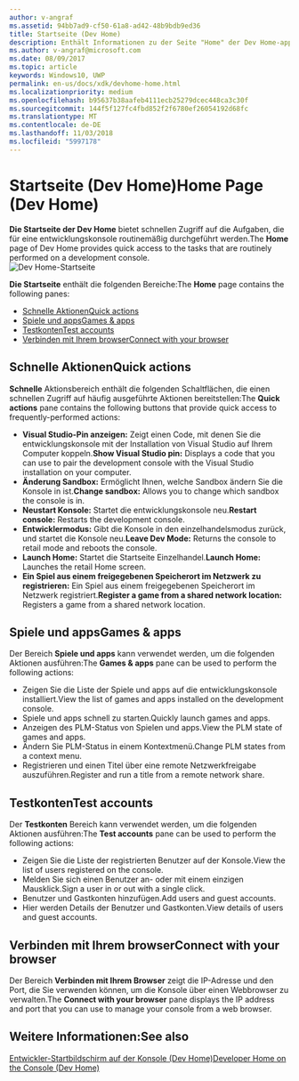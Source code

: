 ```yaml
---
author: v-angraf
ms.assetid: 94bb7ad9-cf50-61a8-ad42-48b9bdb9ed36
title: Startseite (Dev Home)
description: Enthält Informationen zu der Seite "Home" der Dev Home-app für Xbox One.
ms.author: v-angraf@microsoft.com
ms.date: 08/09/2017
ms.topic: article
keywords: Windows10, UWP
permalink: en-us/docs/xdk/devhome-home.html
ms.localizationpriority: medium
ms.openlocfilehash: b95637b38aafeb4111ecb25279dcec448ca3c30f
ms.sourcegitcommit: 144f5f127fc4fbd852f2f6780ef26054192d68fc
ms.translationtype: MT
ms.contentlocale: de-DE
ms.lasthandoff: 11/03/2018
ms.locfileid: "5997178"
---
```

# <a name="home-page-dev-home"></a><span data-ttu-id="a25fd-104">Startseite (Dev Home)</span><span class="sxs-lookup"><span data-stu-id="a25fd-104">Home Page (Dev Home)</span></span>
   
  
<span data-ttu-id="a25fd-105">**Die Startseite der Dev Home** bietet schnellen Zugriff auf die Aufgaben, die für eine entwicklungskonsole routinemäßig durchgeführt werden.</span><span class="sxs-lookup"><span data-stu-id="a25fd-105">The **Home** page of Dev Home provides quick access to the tasks that are routinely performed on a development console.</span></span>   
 ![Dev Home-Startseite](images/devhome_home.png)   
  
<span data-ttu-id="a25fd-107">**Die Startseite** enthält die folgenden Bereiche:</span><span class="sxs-lookup"><span data-stu-id="a25fd-107">The **Home** page contains the following panes:</span></span>   
 
   *  [<span data-ttu-id="a25fd-108">Schnelle Aktionen</span><span class="sxs-lookup"><span data-stu-id="a25fd-108">Quick actions</span></span>](#ID4EEB)  
   *  [<span data-ttu-id="a25fd-109">Spiele und apps</span><span class="sxs-lookup"><span data-stu-id="a25fd-109">Games & apps</span></span>](#ID4EPC)  
   *  [<span data-ttu-id="a25fd-110">Testkonten</span><span class="sxs-lookup"><span data-stu-id="a25fd-110">Test accounts</span></span>](#ID4EQD)  
   *  [<span data-ttu-id="a25fd-111">Verbinden mit Ihrem browser</span><span class="sxs-lookup"><span data-stu-id="a25fd-111">Connect with your browser</span></span>](#ID4EFE)  

 
<a id="ID4EEB"></a>

   

## <a name="quick-actions"></a><span data-ttu-id="a25fd-112">Schnelle Aktionen</span><span class="sxs-lookup"><span data-stu-id="a25fd-112">Quick actions</span></span>  
   
  
<span data-ttu-id="a25fd-113">**Schnelle** Aktionsbereich enthält die folgenden Schaltflächen, die einen schnellen Zugriff auf häufig ausgeführte Aktionen bereitstellen:</span><span class="sxs-lookup"><span data-stu-id="a25fd-113">The **Quick actions** pane contains the following buttons that provide quick access to frequently-performed actions:</span></span>   
 
   *  <span data-ttu-id="a25fd-114">**Visual Studio-Pin anzeigen:** Zeigt einen Code, mit denen Sie die entwicklungskonsole mit der Installation von Visual Studio auf Ihrem Computer koppeln.</span><span class="sxs-lookup"><span data-stu-id="a25fd-114">**Show Visual Studio pin:** Displays a code that you can use to pair the development console with the Visual Studio installation on your computer.</span></span>   
   *  <span data-ttu-id="a25fd-115">**Änderung Sandbox:** Ermöglicht Ihnen, welche Sandbox ändern Sie die Konsole in ist.</span><span class="sxs-lookup"><span data-stu-id="a25fd-115">**Change sandbox:** Allows you to change which sandbox the console is in.</span></span>   
   *  <span data-ttu-id="a25fd-116">**Neustart Konsole:** Startet die entwicklungskonsole neu.</span><span class="sxs-lookup"><span data-stu-id="a25fd-116">**Restart console:** Restarts the development console.</span></span>   
   *  <span data-ttu-id="a25fd-117">**Entwicklermodus:** Gibt die Konsole in den einzelhandelsmodus zurück, und startet die Konsole neu.</span><span class="sxs-lookup"><span data-stu-id="a25fd-117">**Leave Dev Mode:** Returns the console to retail mode and reboots the console.</span></span>   
   *  <span data-ttu-id="a25fd-118">**Launch Home:** Startet die Startseite Einzelhandel.</span><span class="sxs-lookup"><span data-stu-id="a25fd-118">**Launch Home:** Launches the retail Home screen.</span></span>   
   *  <span data-ttu-id="a25fd-119">**Ein Spiel aus einem freigegebenen Speicherort im Netzwerk zu registrieren:** Ein Spiel aus einem freigegebenen Speicherort im Netzwerk registriert.</span><span class="sxs-lookup"><span data-stu-id="a25fd-119">**Register a game from a shared network location:** Registers a game from a shared network location.</span></span>   

  
<a id="ID4EPC"></a>

   

## <a name="games--apps"></a><span data-ttu-id="a25fd-120">Spiele und apps</span><span class="sxs-lookup"><span data-stu-id="a25fd-120">Games & apps</span></span>   
   
  
<span data-ttu-id="a25fd-121">Der Bereich **Spiele und apps** kann verwendet werden, um die folgenden Aktionen ausführen:</span><span class="sxs-lookup"><span data-stu-id="a25fd-121">The **Games & apps** pane can be used to perform the following actions:</span></span>   
 
   *  <span data-ttu-id="a25fd-122">Zeigen Sie die Liste der Spiele und apps auf die entwicklungskonsole installiert.</span><span class="sxs-lookup"><span data-stu-id="a25fd-122">View the list of games and apps installed on the development console.</span></span>  
   *  <span data-ttu-id="a25fd-123">Spiele und apps schnell zu starten.</span><span class="sxs-lookup"><span data-stu-id="a25fd-123">Quickly launch games and apps.</span></span>  
   *  <span data-ttu-id="a25fd-124">Anzeigen des PLM-Status von Spielen und apps.</span><span class="sxs-lookup"><span data-stu-id="a25fd-124">View the PLM state of games and apps.</span></span>  
   *  <span data-ttu-id="a25fd-125">Ändern Sie PLM-Status in einem Kontextmenü.</span><span class="sxs-lookup"><span data-stu-id="a25fd-125">Change PLM states from a context menu.</span></span>  
   *  <span data-ttu-id="a25fd-126">Registrieren und einen Titel über eine remote Netzwerkfreigabe auszuführen.</span><span class="sxs-lookup"><span data-stu-id="a25fd-126">Register and run a title from a remote network share.</span></span>

  
<a id="ID4EQD"></a>

   

## <a name="test-accounts"></a><span data-ttu-id="a25fd-127">Testkonten</span><span class="sxs-lookup"><span data-stu-id="a25fd-127">Test accounts</span></span>  
   
  
<span data-ttu-id="a25fd-128">Der **Testkonten** Bereich kann verwendet werden, um die folgenden Aktionen ausführen:</span><span class="sxs-lookup"><span data-stu-id="a25fd-128">The **Test accounts** pane can be used to perform the following actions:</span></span>   
 
   *  <span data-ttu-id="a25fd-129">Zeigen Sie die Liste der registrierten Benutzer auf der Konsole.</span><span class="sxs-lookup"><span data-stu-id="a25fd-129">View the list of users registered on the console.</span></span>  
   *  <span data-ttu-id="a25fd-130">Melden Sie sich einen Benutzer an- oder mit einem einzigen Mausklick.</span><span class="sxs-lookup"><span data-stu-id="a25fd-130">Sign a user in or out with a single click.</span></span>  
   *  <span data-ttu-id="a25fd-131">Benutzer und Gastkonten hinzufügen.</span><span class="sxs-lookup"><span data-stu-id="a25fd-131">Add users and guest accounts.</span></span>  
   *  <span data-ttu-id="a25fd-132">Hier werden Details der Benutzer und Gastkonten.</span><span class="sxs-lookup"><span data-stu-id="a25fd-132">View details of users and guest accounts.</span></span>  

  
<a id="ID4EFE"></a>

   

## <a name="connect-with-your-browser"></a><span data-ttu-id="a25fd-133">Verbinden mit Ihrem browser</span><span class="sxs-lookup"><span data-stu-id="a25fd-133">Connect with your browser</span></span>  
   
  
<span data-ttu-id="a25fd-134">Der Bereich **Verbinden mit Ihrem Browser** zeigt die IP-Adresse und den Port, die Sie verwenden können, um die Konsole über einen Webbrowser zu verwalten.</span><span class="sxs-lookup"><span data-stu-id="a25fd-134">The **Connect with your browser** pane displays the IP address and port that you can use to manage your console from a web browser.</span></span>   
  
<a id="ID4EPE"></a>

   

## <a name="see-also"></a><span data-ttu-id="a25fd-135">Weitere Informationen:</span><span class="sxs-lookup"><span data-stu-id="a25fd-135">See also</span></span>  
 [<span data-ttu-id="a25fd-136">Entwickler-Startbildschirm auf der Konsole (Dev Home)</span><span class="sxs-lookup"><span data-stu-id="a25fd-136">Developer Home on the Console (Dev Home)</span></span>](dev-home.md)

  